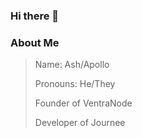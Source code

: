 ### Hi there 👋


### About Me
> Name: Ash/Apollo
> 
> Pronouns: He/They
> 
> Founder of VentraNode
> 
> Developer of Journee
> 
